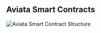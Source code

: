 
## Aviata Smart Contracts
<img alt="Aviata Smart Contract Structure" src="https://i.imgur.com/rwE4Eaz.jpg" />
